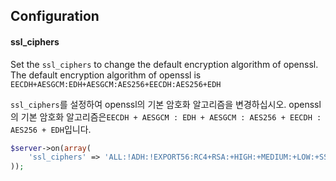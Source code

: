 ## Configuration 

#### ssl_ciphers

Set the `ssl_ciphers` to change the default encryption algorithm of openssl. The default encryption algorithm of openssl is `EECDH+AESGCM:EDH+AESGCM:AES256+EECDH:AES256+EDH`

`ssl_ciphers`를 설정하여 openssl의 기본 암호화 알고리즘을 변경하십시오. openssl의 기본 암호화 알고리즘은`EECDH + AESGCM : EDH + AESGCM : AES256 + EECDH : AES256 + EDH`입니다.

```php
$server->on(array(
    'ssl_ciphers' => 'ALL:!ADH:!EXPORT56:RC4+RSA:+HIGH:+MEDIUM:+LOW:+SSLv2:+EXP', // the swoole use the default algorithm when the `ssl_ciphers` is empty
));
```
